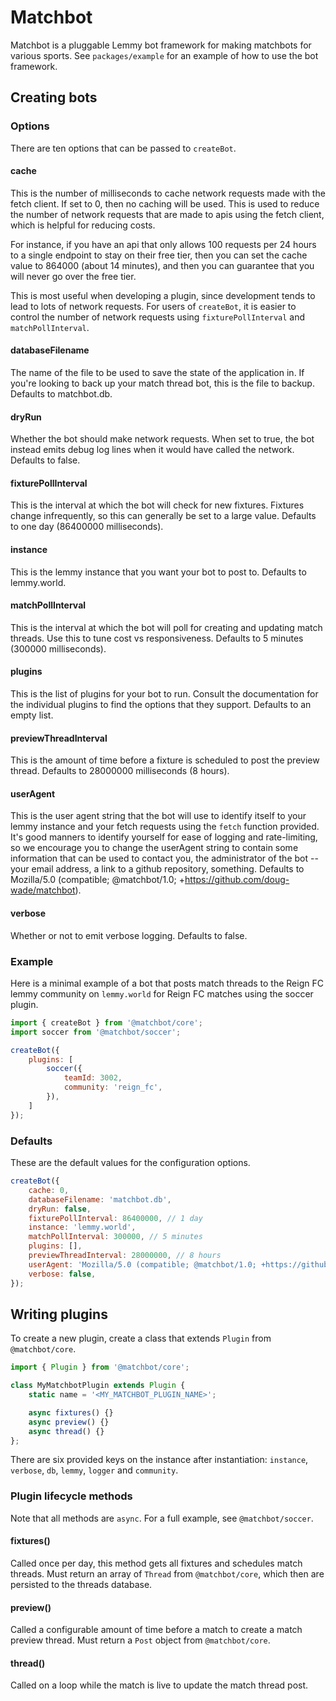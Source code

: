 # Matchbot

Matchbot is a pluggable Lemmy bot framework for making matchbots for various sports. See `packages/example` for an example of how to use the bot framework.

## Creating bots

### Options

There are ten options that can be passed to `createBot`.

#### cache

This is the number of milliseconds to cache network requests made with the fetch client. If set to 0, then no caching will be used. This is used to reduce the number of network requests that are made to apis using the fetch client, which is helpful for reducing costs.

For instance, if you have an api that only allows 100 requests per 24 hours to a single endpoint to stay on their free tier, then you can set the cache value to 864000 (about 14 minutes), and then you can guarantee that you will never go over the free tier.

This is most useful when developing a plugin, since development tends to lead to lots of network requests. For users of `createBot`, it is easier to control the number of network requests using `fixturePollInterval` and `matchPollInterval`.

#### databaseFilename

The name of the file to be used to save the state of the application in. If you're looking to back up your match thread bot, this is the file to backup. Defaults to matchbot.db.

#### dryRun

Whether the bot should make network requests. When set to true, the bot instead emits debug log lines when it would have called the network. Defaults to false.

#### fixturePollInterval

This is the interval at which the bot will check for new fixtures. Fixtures change infrequently, so this can generally be set to a large value. Defaults to one day (86400000 milliseconds).

#### instance

This is the lemmy instance that you want your bot to post to. Defaults to lemmy.world.

#### matchPollInterval

This is the interval at which the bot will poll for creating and updating match threads. Use this to tune cost vs responsiveness. Defaults to 5 minutes (300000 milliseconds).

#### plugins

This is the list of plugins for your bot to run. Consult the documentation for the individual plugins to find the options that they support. Defaults to an empty list.

#### previewThreadInterval

This is the amount of time before a fixture is scheduled to post the preview thread. Defaults to 28000000 milliseconds (8 hours).

#### userAgent

This is the user agent string that the bot will use to identify itself to your lemmy instance and your fetch requests using the `fetch` function provided. It's good manners to identify yourself for ease of logging and rate-limiting, so we encourage you to change the userAgent string to contain some information that can be used to contact you, the administrator of the bot -- your email address, a link to a github repository, something. Defaults to Mozilla/5.0 (compatible; @matchbot/1.0; +https://github.com/doug-wade/matchbot).

#### verbose

Whether or not to emit verbose logging. Defaults to false.

### Example

Here is a minimal example of a bot that posts match threads to the Reign FC lemmy community on `lemmy.world` for Reign FC matches using the soccer plugin.

```javascript
import { createBot } from '@matchbot/core';
import soccer from '@matchbot/soccer';

createBot({
    plugins: [
        soccer({
            teamId: 3002,
            community: 'reign_fc',
        }),
    ]
});
```

### Defaults

These are the default values for the configuration options.

```javascript
createBot({
    cache: 0,
    databaseFilename: 'matchbot.db',
    dryRun: false,
    fixturePollInterval: 86400000, // 1 day
    instance: 'lemmy.world',
    matchPollInterval: 300000, // 5 minutes
    plugins: [],
    previewThreadInterval: 28000000, // 8 hours
    userAgent: 'Mozilla/5.0 (compatible; @matchbot/1.0; +https://github.com/doug-wade/matchbot)',
    verbose: false,
});
```

## Writing plugins

To create a new plugin, create a class that extends `Plugin` from `@matchbot/core`.

```javascript
import { Plugin } from '@matchbot/core';

class MyMatchbotPlugin extends Plugin {
    static name = '<MY_MATCHBOT_PLUGIN_NAME>';

    async fixtures() {}
    async preview() {}
    async thread() {}
};
```

There are six provided keys on the instance after instantiation: `instance`, `verbose`, `db`, `lemmy`, `logger` and `community`.

### Plugin lifecycle methods

Note that all methods are `async`. For a full example, see `@matchbot/soccer`.

#### fixtures()

Called once per day, this method gets all fixtures and schedules match threads. Must return an array of `Thread` from `@matchbot/core`, which then are persisted to the threads database.

#### preview()

Called a configurable amount of time before a match to create a match preview thread. Must return a `Post` object from `@matchbot/core`.

#### thread()

Called on a loop while the match is live to update the match thread post.
